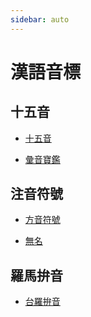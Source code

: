 ```yaml
---
sidebar: auto
---
```


# 漢語音標

## 十五音

 - [十五音](./shi_wu_yin/)

 - [彙音寶鑑](/d02/hui_yin/)

## 注音符號

 - [方音符號](fang_yin/)

 - [無名]()

## 羅馬拚音

 - [台羅拚音]()
